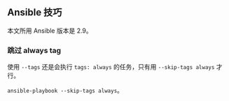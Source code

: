 ## Ansible 技巧

本文所用 Ansible 版本是 2.9。

### 跳过 always tag

使用 `--tags` 还是会执行 `tags: always` 的任务，只有用 `--skip-tags always` 才行。

`ansible-playbook --skip-tags always`。
